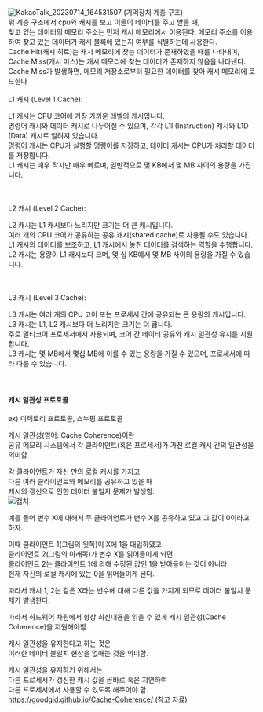 
![KakaoTalk_20230714_164531507](https://github.com/JSON-loading-and-unloading/Optimizing-Java/assets/106163272/9c7f2f56-e378-4652-a8f2-3c86603e94c0)
(기억장치 계층 구조)<br>
위 계층 구조에서 cpu와 캐시를 보고 이들이 데이터를 주고 받을 때,<br>
찾고 있는 데이터의 메모리 주소는 먼저 캐시 메모리에서 이용된다. 메모리 주소를 이용하여 찾고 있는 데이터가 캐시 블록에 있는지 여부를 식별하는데 사용한다.<br>
Cache Hit(캐시 히트)는 캐시 메모리에 찾는 데이터가 존재하였을 때를 나타내며,<br>
Cache Miss(캐시 미스)는 캐시 메모리에 찾는 데이터가 존재하지 않음을 나타낸다.<br>
Cache Miss가 발생하면, 메모리 저장소로부터 필요한 데이터를 찾아 캐시 메모리에 로드한다
<br>
<br>
L1 캐시 (Level 1 Cache): <br>

L1 캐시는 CPU 코어에 가장 가까운 레벨의 캐시입니다.<br>
명령어 캐시와 데이터 캐시로 나누어질 수 있으며, 각각 L1I (Instruction) 캐시와 L1D (Data) 캐시로 알려져 있습니다.<br>
명령어 캐시는 CPU가 실행할 명령어를 저장하고, 데이터 캐시는 CPU가 처리할 데이터를 저장합니다.<br>
L1 캐시는 매우 작지만 매우 빠르며, 일반적으로 몇 KB에서 몇 MB 사이의 용량을 가집니다.<br><br><br>

L2 캐시 (Level 2 Cache):<br>

L2 캐시는 L1 캐시보다 느리지만 크기는 더 큰 캐시입니다.<br>
여러 개의 CPU 코어가 공유하는 공유 캐시(shared cache)로 사용될 수도 있습니다.<br>
L1 캐시의 데이터를 보조하고, L1 캐시에서 놓친 데이터를 검색하는 역할을 수행합니다.<br>
L2 캐시는 용량이 L1 캐시보다 크며, 몇 십 KB에서 몇 MB 사이의 용량을 가질 수 있습니다.<br><br><br>

L3 캐시 (Level 3 Cache):<br>

L3 캐시는 여러 개의 CPU 코어 또는 프로세서 간에 공유되는 큰 용량의 캐시입니다.<br>
L3 캐시는 L1, L2 캐시보다 더 느리지만 크기는 더 큽니다.<br>
주로 멀티코어 프로세서에서 사용되며, 코어 간 데이터 공유와 캐시 일관성 유지를 지원합니다.<br>
L3 캐시는 몇 MB에서 몇십 MB에 이를 수 있는 용량을 가질 수 있으며, 프로세서에 따라 다를 수 있습니다.<br><br><br>


<h4>캐시 일관성 프로토콜</h4>
ex) 디렉토리 프로토콜, 스누핑 프로토콜

캐시 일관성(영어: Cache Coherence)이란<br>
공유 메모리 시스템에서 각 클라이언트(혹은 프로세서)가 가진 로컬 캐시 간의 일관성을 의미함.<br>

각 클라이언트가 자신 만의 로컬 캐시를 가지고<br>
다른 여러 클라이언트와 메모리를 공유하고 있을 때<br>
캐시의 갱신으로 인한 데이터 불일치 문제가 발생함.<br>
![캡처](https://github.com/JSON-loading-and-unloading/Optimizing-Java/assets/106163272/242ca2d9-622d-46d8-a2f2-5fbf75e86fe5)

예를 들어 변수 X에 대해서 두 클라이언트가 변수 X를 공유하고 있고 그 값이 0이라고 하자.<br>

이때 클라이언트 1(그림의 윗쪽)이 X에 1을 대입하였고<br>
클라이언트 2(그림의 아래쪽)가 변수 X를 읽어들이게 되면<br>
클라이언트 2는 클라이언트 1에 의해 수정된 값인 1을 받아들이는 것이 아니라<br>
현재 자신의 로컬 캐시에 있는 0을 읽어들이게 된다.<br>

따라서 캐시 1, 2는 같은 X라는 변수에 대해 다른 값을 가지게 되므로 데이터 불일치 문제가 발생한다.<br>

따라서 하드웨어 차원에서 항상 최신내용을 읽을 수 있게 캐시 일관성(Cache Coherence)을 지원해야함.<br>

캐시 일관성을 유지한다고 하는 것은<br>
이러한 데이터 불일치 현상을 없애는 것을 의미함.<br>

캐시 일관성을 유지하기 위해서는<br>
다른 프로세서가 갱신한 캐시 값을 곧바로 혹은 지연하여<br>
다른 프로세서에서 사용할 수 있도록 해주어야 함.<br>
https://goodgid.github.io/Cache-Coherence/
(참고 자료)<br>







